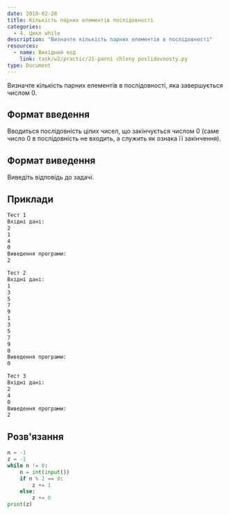 ```yaml
---
date: 2018-02-28
title: Кількість парних елементів послідовності
categories:
  - 4. Цикл while
description: "Визначте кількість парних елементів в послідовності"
resources:
  - name: Вихідний код
    link: task/w2/practic/21-parni chleny poslidovnosty.py
type: Document
---
```


Визначте кількість парних елементів в послідовності, яка завершується числом 0.

## Формат введення

Вводиться послідовність цілих чисел, що закінчується числом 0 (саме число 0 в послідовність не входить, а служить як ознака її закінчення).

## Формат виведення

Виведіть відповідь до задачі.

## Приклади

```bash
Тест 1
Вхідні дані:
2
1
4
0
Виведення програми:
2

Тест 2
Вхідні дані:
1
3
5
7
9
1
3
5
7
9
0
Виведення програми:
0

Тест 3
Вхідні дані:
2
4
0
Виведення програми:
2
```

## Розв'язання

```python
n = -1
z = -1
while n != 0:
    n = int(input())
    if n % 2 == 0:
        z += 1
    else:
        z += 0
print(z)
```